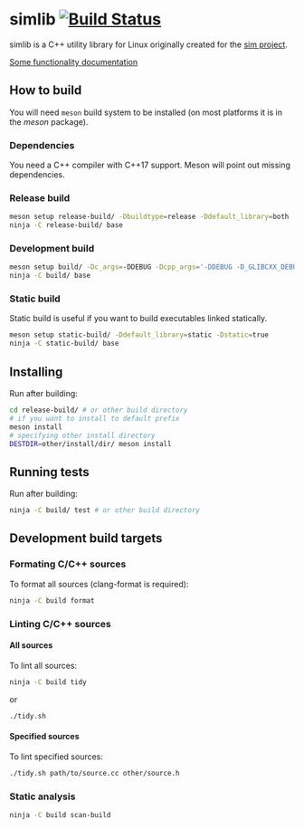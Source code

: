 # simlib [![Build Status](https://travis-ci.org/varqox/simlib.svg?branch=master)](https://travis-ci.org/varqox/simlib)

simlib is a C++ utility library for Linux originally created for the [sim project](https://github.com/varqox/sim).

[Some functionality documentation](doc/README.md)

## How to build
You will need `meson` build system to be installed (on most platforms it is in the _meson_ package).

### Dependencies
You need a C++ compiler with C++17 support. Meson will point out missing dependencies.

### Release build
```sh
meson setup release-build/ -Dbuildtype=release -Ddefault_library=both
ninja -C release-build/ base
```

### Development build
```sh
meson setup build/ -Dc_args=-DDEBUG -Dcpp_args='-DDEBUG -D_GLIBCXX_DEBUG' -Db_sanitize=undefined -Db_lundef=false
ninja -C build/ base
```

### Static build
Static build is useful if you want to build executables linked statically.
```sh
meson setup static-build/ -Ddefault_library=static -Dstatic=true
ninja -C static-build/ base
```

## Installing
Run after building:
```sh
cd release-build/ # or other build directory
# if you want to install to default prefix
meson install
# specifying other install directory
DESTDIR=other/install/dir/ meson install
```

## Running tests
Run after building:
```sh
ninja -C build/ test # or other build directory
```

## Development build targets

### Formating C/C++ sources
To format all sources (clang-format is required):
```sh
ninja -C build format
```

### Linting C/C++ sources

#### All sources
To lint all sources:
```sh
ninja -C build tidy
```
or
```sh
./tidy.sh
```

#### Specified sources
To lint specified sources:
```sh
./tidy.sh path/to/source.cc other/source.h
```

### Static analysis
```sh
ninja -C build scan-build
```
